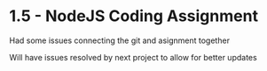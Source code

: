 # 1.5 - NodeJS Coding Assignment

Had some issues connecting the git and asignment together

Will have issues resolved by next project to allow for better updates 
